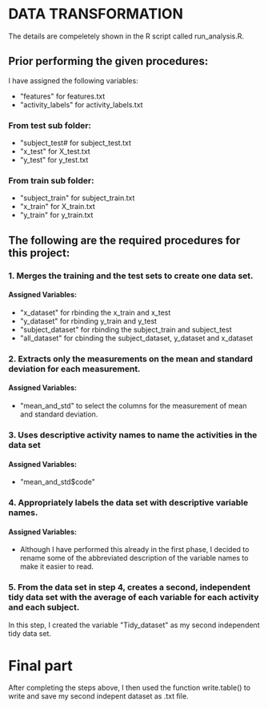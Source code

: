 # DATA TRANSFORMATION
The details are compeletely shown in the R script called run_analysis.R.

## Prior performing the given procedures:
I have assigned the following variables:
- "features" for features.txt
- "activity_labels" for activity_labels.txt
### From test sub folder:
- "subject_test# for subject_test.txt
- "x_test" for X_test.txt
- "y_test" for y_test.txt
### From train sub folder:
- "subject_train" for subject_train.txt
- "x_train" for X_train.txt
- "y_train" for y_train.txt

## The following are the required procedures for this project:
### 1. Merges the training and the test sets to create one data set.
#### Assigned Variables:
- "x_dataset" for rbinding the x_train and x_test
- "y_dataset" for rbinding y_train and y_test
- "subject_dataset" for rbinding the subject_train and subject_test
- "all_dataset" for cbinding the subject_dataset, y_dataset and x_dataset
### 2. Extracts only the measurements on the mean and standard deviation for each measurement. 
#### Assigned Variables:
- "mean_and_std" to select the columns for the measurement of mean and standard deviation.
### 3. Uses descriptive activity names to name the activities in the data set
#### Assigned Variables:
- "mean_and_std$code"
### 4. Appropriately labels the data set with descriptive variable names. 
#### Assigned Variables:
- Although I have performed this already in the first phase, I decided to rename some of the abbreviated description of the variable names to make it easier to read.
### 5. From the data set in step 4, creates a second, independent tidy data set with the average of each variable for each activity and each subject.
In this step, I created the variable "Tidy_dataset" as my second independent tidy data set.

# Final part
After completing the steps above, I then used the function write.table() to write and save my second indepent dataset as .txt file.

